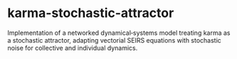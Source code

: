 # karma-stochastic-attractor
Implementation of a networked dynamical‐systems model treating karma as a stochastic attractor, adapting vectorial SEIRS equations with stochastic noise for collective and individual dynamics.
